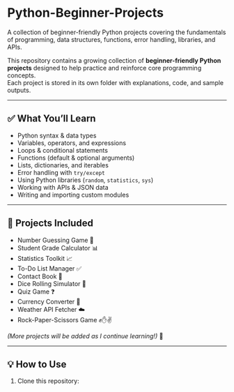 # Python-Beginner-Projects
A collection of beginner-friendly Python projects covering the fundamentals of programming, data structures, functions, error handling, libraries, and APIs.

This repository contains a growing collection of **beginner-friendly Python projects** designed to help practice and reinforce core programming concepts.  
Each project is stored in its own folder with explanations, code, and sample outputs.  

---

## ✅ What You’ll Learn  
- Python syntax & data types  
- Variables, operators, and expressions  
- Loops & conditional statements  
- Functions (default & optional arguments)  
- Lists, dictionaries, and iterables  
- Error handling with `try/except`  
- Using Python libraries (`random`, `statistics`, `sys`)  
- Working with APIs & JSON data  
- Writing and importing custom modules  

---

## 📂 Projects Included  
- Number Guessing Game 🎲  
- Student Grade Calculator 📊  
- Statistics Toolkit 📈  
- To-Do List Manager ✅  
- Contact Book 📒  
- Dice Rolling Simulator 🎲  
- Quiz Game ❓  
- Currency Converter 💱  
- Weather API Fetcher ☁️  
- Rock-Paper-Scissors Game ✊✋✌️  

*(More projects will be added as I continue learning!)* 🚀  

---

## 💡 How to Use  
1. Clone this repository:  
